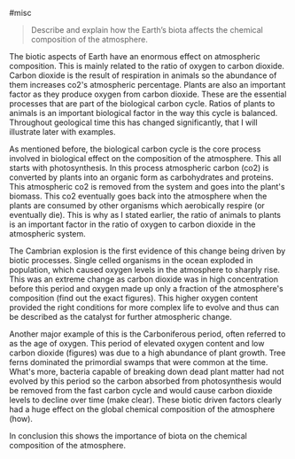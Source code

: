 #misc
>Describe and explain how the Earth’s biota affects the chemical composition of the atmosphere.

The biotic aspects of Earth have an enormous effect on atmospheric composition. This is mainly related to the ratio of oxygen to carbon dioxide. Carbon dioxide is the result of respiration in animals so the abundance of them increases co2's atmospheric percentage. Plants are also an important factor as they produce oxygen from carbon dioxide. These are the essential processes that are part of the biological carbon cycle. Ratios of plants to animals is an important biological factor in the way this cycle is balanced. Throughout geological time this has changed significantly, that I will illustrate later with examples.

As mentioned before, the biological carbon cycle is the core process involved in biological effect on the composition of the atmosphere. This all starts with photosynthesis. In this process atmospheric carbon (co2) is converted by plants into an organic form as carbohydrates and proteins. This atmospheric co2 is removed from the system and goes into the plant's biomass.  This co2 eventually goes back into the atmosphere when the plants are consumed by other organisms which aerobically respire (or eventually die). This is why as I stated earlier, the ratio of animals to plants is an important factor in the ratio of oxygen to carbon dioxide in the atmospheric system.

The Cambrian explosion is the first evidence of this change being driven by biotic processes. Single celled organisms in the ocean exploded in population, which caused oxygen levels in the atmosphere to sharply rise. This was an extreme change as carbon dioxide was in high concentration before this period and oxygen made up only a fraction of the atmosphere's composition (find out the exact figures). This higher oxygen content  provided the right conditions for more complex life to evolve and thus can be described as the catalyst for further atmospheric change.

Another major example of this is the Carboniferous period, often referred to as the age of oxygen. This period of elevated oxygen content and low carbon dioxide (figures) was due to a high abundance of plant growth. Tree ferns dominated the primordial swamps that were common at the time. What's more, bacteria capable of breaking down dead plant matter had not evolved by this period so the carbon absorbed from photosynthesis would be removed from the fast carbon cycle and would cause carbon dioxide levels to decline over time (make clear). These biotic driven factors clearly had a huge effect on the global chemical composition of the atmosphere (how).

In conclusion this shows the importance of biota on the chemical composition of the atmosphere.

